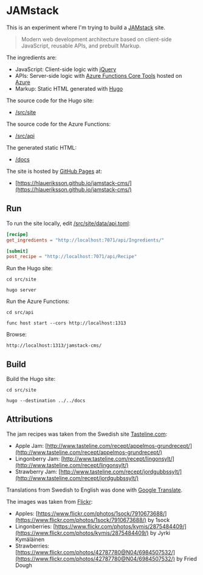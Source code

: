 # JAMstack

This is an experiment where I'm trying to build a [JAMstack](https://jamstack.org) site.

> Modern web development architecture based on client-side JavaScript, reusable APIs, and prebuilt Markup.

The ingredients are:

* JavaScript: Client-side logic with [jQuery](https://jquery.com)
* APIs: Server-side logic with [Azure Functions Core Tools](https://www.npmjs.com/package/azure-functions-core-tools) hosted on [Azure](https://azure.microsoft.com/en-us/services/functions/)
* Markup: Static HTML generated with [Hugo](https://gohugo.io)

The source code for the Hugo site:

* [/src/site](/src/site)

The source code for the Azure Functions:
* [/src/api](/src/api)

The generated static HTML:

* [/docs](/docs)

The site is hosted by [GitHub Pages](https://pages.github.com) at:

* [https://hlaueriksson.github.io/jamstack-cms/](https://hlaueriksson.github.io/jamstack-cms/)

## Run

To run the site locally, edit [/src/site/data/api.toml](/src/site/data/api.toml):

```toml
[recipe]
get_ingredients = "http://localhost:7071/api/Ingredients/"

[submit]
post_recipe = "http://localhost:7071/api/Recipe"
```

Run the Hugo site:

`cd src/site`

`hugo server`

Run the Azure Functions:

`cd src/api`

`func host start --cors http://localhost:1313`

Browse:

`http://localhost:1313/jamstack-cms/`

## Build

Build the Hugo site:

`cd src/site`

`hugo --destination ../../docs`

## Attributions

The jam recipes was taken from the Swedish site [Tasteline.com](http://www.tasteline.com):

* Apple Jam: [http://www.tasteline.com/recept/appelmos-grundrecept/](http://www.tasteline.com/recept/appelmos-grundrecept/)
* Lingonberry Jam: [http://www.tasteline.com/recept/lingonsylt/](http://www.tasteline.com/recept/lingonsylt/)
* Strawberry Jam: [http://www.tasteline.com/recept/jordgubbssylt/](http://www.tasteline.com/recept/jordgubbssylt/)

Translations from Swedish to English was done with [Google Translate](https://translate.google.com/#sv/en/).

The images was taken from [Flickr](https://www.flickr.com/):

* Apples: [https://www.flickr.com/photos/1sock/7910673688/](https://www.flickr.com/photos/1sock/7910673688/) by 1sock
* Lingonberries: [https://www.flickr.com/photos/kymis/2875484409/](https://www.flickr.com/photos/kymis/2875484409/) by Jyrki Kymäläinen
* Strawberries: [https://www.flickr.com/photos/42787780@N04/6984507532/](https://www.flickr.com/photos/42787780@N04/6984507532/) by Fried Dough
